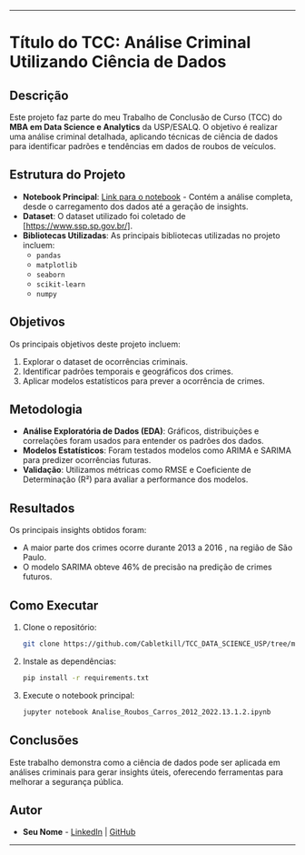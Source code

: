  ---

# Título do TCC: Análise Criminal Utilizando Ciência de Dados

## Descrição

Este projeto faz parte do meu Trabalho de Conclusão de Curso (TCC) do **MBA em Data Science e Analytics** da USP/ESALQ. O objetivo é realizar uma análise criminal detalhada, aplicando técnicas de ciência de dados para identificar padrões e tendências em dados de roubos de veículos.

## Estrutura do Projeto

- **Notebook Principal**: [Link para o notebook](https://github.com/Cabletkill/TCC_DATA_SCIENCE_USP/tree/main) - Contém a análise completa, desde o carregamento dos dados até a geração de insights.
- **Dataset**: O dataset utilizado foi coletado de [https://www.ssp.sp.gov.br/].
- **Bibliotecas Utilizadas**: As principais bibliotecas utilizadas no projeto incluem:
  - `pandas`
  - `matplotlib`
  - `seaborn`
  - `scikit-learn`
  - `numpy`

## Objetivos

Os principais objetivos deste projeto incluem:
1. Explorar o dataset de ocorrências criminais.
2. Identificar padrões temporais e geográficos dos crimes.
3. Aplicar modelos estatísticos para prever a ocorrência de crimes.

## Metodologia

- **Análise Exploratória de Dados (EDA)**: Gráficos, distribuições e correlações foram usados para entender os padrões dos dados.
- **Modelos Estatísticos**: Foram testados modelos como ARIMA e SARIMA para predizer ocorrências futuras.
- **Validação**: Utilizamos métricas como RMSE e Coeficiente de Determinação (R²) para avaliar a performance dos modelos.

## Resultados

Os principais insights obtidos foram:
- A maior parte dos crimes ocorre durante 2013 a 2016 , na região de São Paulo.
- O modelo SARIMA obteve 46% de precisão na predição de crimes futuros.

## Como Executar

1. Clone o repositório:
   ```bash
   git clone https://github.com/Cabletkill/TCC_DATA_SCIENCE_USP/tree/main
   ```
2. Instale as dependências:
   ```bash
   pip install -r requirements.txt
   ```
3. Execute o notebook principal:
   ```bash
   jupyter notebook Analise_Roubos_Carros_2012_2022.13.1.2.ipynb
   ```

## Conclusões

Este trabalho demonstra como a ciência de dados pode ser aplicada em análises criminais para gerar insights úteis, oferecendo ferramentas para melhorar a segurança pública. 

## Autor

- **Seu Nome** - [LinkedIn](https://www.linkedin.com/in/ricardo-de-souza-silva/) | [GitHub](https://github.com/Cabletkill)

---
 
